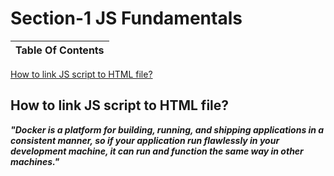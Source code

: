 <h1>Section-1 JS Fundamentals</h1>
<p align="center">
  

  
</p>

<b>Table Of Contents</b> |
------------ | 
[How to link JS script to HTML file?](#linking-js-to-html) 
 
 <p id="linking-js-to-html">
 <h2>How to link JS script to HTML file?</h2>
 </p>
 
 <p>
  <b><i>"Docker is a platform for building, running, and shipping applications in a consistent manner, so if your application run flawlessly in your development machine, it can run and function the same way in other machines."</b></i>
 </p>
